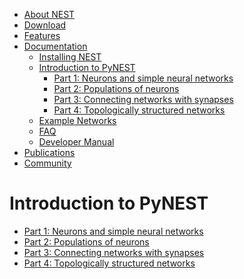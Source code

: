 <!-- TOC -->
-   [About NEST](about.md)
-   [Download](download.md)
-   [Features](features.md)
-   [Documentation](documentation.md)
    -   [Installing NEST](installation.md)
    -   [Introduction to PyNEST](introduction-to-pynest.md)
        -   [Part 1: Neurons and simple neural networks](part-1-neurons-and-simple-neural-networks.md)
        -   [Part 2: Populations of neurons](part-2-populations-of-neurons.md)
        -   [Part 3: Connecting networks with synapses](part-3-connecting-networks-with-synapses.md)
        -   [Part 4: Topologically structured networks](part-4-topologically-structured-networks.md)
    -   [Example Networks](examples/examples.md)
    -   [FAQ](frequently_asked_questions.md)
    -   [Developer Manual](http://nest.github.io/nest-simulator/)
-   [Publications](publications.md)
-   [Community](community.md)

<!-- /TOC -->
Introduction to PyNEST
======================

-   [Part 1: Neurons and simple neural networks](introduction-to-pynest.mdpart-1-neurons-and-simple-neural-networks/)
-   [Part 2: Populations of neurons](introduction-to-pynest.mdpart-2-populations-of-neurons/)
-   [Part 3: Connecting networks with synapses](introduction-to-pynest.mdpart-3-connecting-networks-with-synapses/)
-   [Part 4: Topologically structured networks](introduction-to-pynest.mdpart-4-topologically-structured-networks/)
